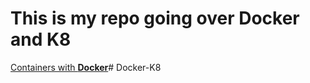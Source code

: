 # This is my repo going over Docker and K8

[Containers with **Docker**](Docker/docker.md)#   D o c k e r - K 8  
 